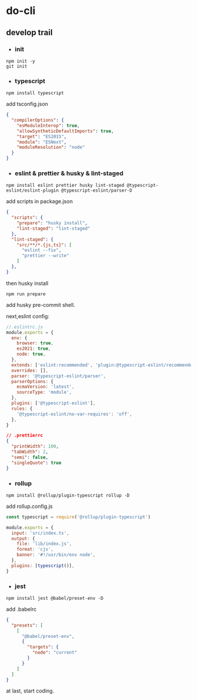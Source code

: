 # do-cli

## develop trail

- ### init 

```shell
npm init -y
git init
```

- ### typescript

```shell
npm install typescript
```

add tsconfig.json

```json
{
  "compilerOptions": {
    "esModuleInterop": true,
    "allowSyntheticDefaultImports": true,
    "target": "ES2015",
    "module": "ESNext",
    "moduleResolution": "node"
  }
}
```

- ### eslint & prettier & husky & lint-staged

```shell
npm install eslint prettier husky lint-staged @typescript-eslint/eslint-plugin @typescript-eslint/parser-D
```

add scripts in package.json

```json
{
  "scripts": {
    "prepare": "husky install",
    "lint-staged": "lint-staged"
  },
  "lint-staged": {
    "src/**/*.{js,ts}": [
      "eslint --fix",
      "prettier --write"
    ]
  },
}
```

then husky install 

```shell
npm run prepare
```

add husky pre-commit shell.

next,eslint config:

```js
//.eslintrc.js
module.exports = {
  env: {
    browser: true,
    es2021: true,
    node: true,
  },
  extends: ['eslint:recommended', 'plugin:@typescript-eslint/recommended'],
  overrides: [],
  parser: '@typescript-eslint/parser',
  parserOptions: {
    ecmaVersion: 'latest',
    sourceType: 'module',
  },
  plugins: ['@typescript-eslint'],
  rules: {
    '@typescript-eslint/no-var-requires': 'off',
  },
}
```

```json
// .prettierrc
{
  "printWidth": 100,
  "tabWidth": 2,
  "semi": false,
  "singleQuote": true
}

```

- ### rollup

```shell
npm install @rollup/plugin-typescript rollup -D
```

add rollup.config.js

```js
const typescript = require('@rollup/plugin-typescript')

module.exports = {
  input: 'src/index.ts',
  output: {
    file: 'lib/index.js',
    format: 'cjs',
    banner: '#!/usr/bin/env node',
  },
  plugins: [typescript()],
}

```

- ### jest

```shell
npm install jest @babel/preset-env -D
```

add .babelrc

```json
{
  "presets": [
    [
      "@babel/preset-env",
      {
        "targets": {
          "node": "current"
        }
      }
    ]
  ]
}
```

at last, start coding.